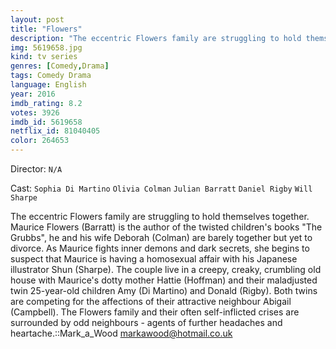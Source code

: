 ```yaml
---
layout: post
title: "Flowers"
description: "The eccentric Flowers family are struggling to hold themselves together. Maurice Flowers (Barratt) is the author of the twisted children's books The Grubbs, he and his wife Deborah (Colman) are barely together but yet to divorce. As Maurice fights inner demons and dark secrets, she begins to suspect that Maurice is having a homosexual affair with his Japanese illustrator Shun (Sharpe). The couple live in a creepy, creaky, crumbling old house with Maurice's dotty mother Hattie (Hoffman) and their maladjusted twin 25-year-old children Amy (Di Marti.."
img: 5619658.jpg
kind: tv series
genres: [Comedy,Drama]
tags: Comedy Drama 
language: English
year: 2016
imdb_rating: 8.2
votes: 3926
imdb_id: 5619658
netflix_id: 81040405
color: 264653
---
```

Director: `N/A`  

Cast: `Sophia Di Martino` `Olivia Colman` `Julian Barratt` `Daniel Rigby` `Will Sharpe` 

The eccentric Flowers family are struggling to hold themselves together. Maurice Flowers (Barratt) is the author of the twisted children's books "The Grubbs", he and his wife Deborah (Colman) are barely together but yet to divorce. As Maurice fights inner demons and dark secrets, she begins to suspect that Maurice is having a homosexual affair with his Japanese illustrator Shun (Sharpe). The couple live in a creepy, creaky, crumbling old house with Maurice's dotty mother Hattie (Hoffman) and their maladjusted twin 25-year-old children Amy (Di Martino) and Donald (Rigby). Both twins are competing for the affections of their attractive neighbour Abigail (Campbell). The Flowers family and their often self-inflicted crises are surrounded by odd neighbours - agents of further headaches and heartache.::Mark_a_Wood <markawood@hotmail.co.uk>